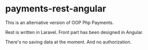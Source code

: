 # payments-rest-angular
This is an alternative version of OOP Php Payments.

Rest is written in Laravel. Front part has been designed in Angular.

There's no saving data at the moment.
And no authorization.
